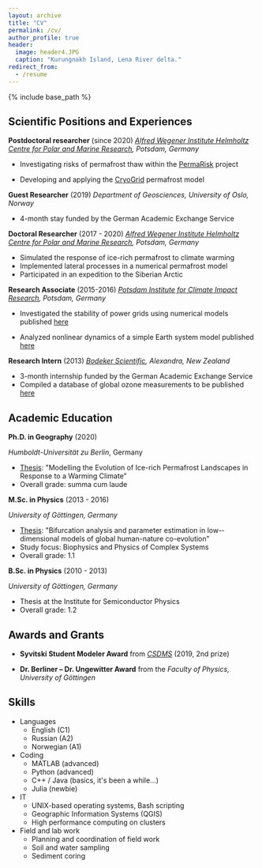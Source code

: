 ```yaml
---
layout: archive
title: "CV"
permalink: /cv/
author_profile: true
header:
  image: header4.JPG
  caption: "Kurungnakh Island, Lena River delta."
redirect_from:
  - /resume
---
```


{% include base_path %}



## Scientific Positions and Experiences

**Postdoctoral researcher** (since 2020)
*[Alfred Wegener Institute Helmholtz Centre for Polar and Marine Research](https://www.awi.de/en/), Potsdam, Germany*

- Investigating risks of permafrost thaw within the [PermaRisk](https://www.awi.de/en/science/junior-groups/permarisk.html) project

- Developing and applying the [CryoGrid](https://github.com/CryoGrid/CryoGrid) permafrost model



**Guest Researcher** (2019)
*Department of Geosciences, University of Oslo, Norway*

- 4-month stay funded by the German Academic Exchange Service



**Doctoral Researcher** (2017 - 2020)
*[Alfred Wegener Institute Helmholtz Centre for Polar and Marine Research](https://www.awi.de/en/), Potsdam, Germany*

- Simulated the response of ice-rich permafrost to climate warming
- Implemented lateral processes in a numerical permafrost model
- Participated in an expedition to the Siberian Arctic



**Research Associate** (2015-2016)
*[Potsdam Institute for Climate Impact Research](https://www.pik-potsdam.de), Potsdam, Germany*

- Investigated the stability of power grids using numerical models published [here](https://doi.org/10.1088/1367-2630/aa6321)

- Analyzed nonlinear dynamics of a simple Earth system model published [here](https://doi.org/10.1088/1748-9326/aa7581)



**Research Intern** (2013)
*[Bodeker Scientific](http://www.bodekerscientific.com), Alexandra, New Zealand*

- 3-month internship funded by the German Academic Exchange Service
- Compiled a database of global ozone measurements to be published [here](https://doi.org/10.5194/essd-2020-218)



## Academic Education

**Ph.D. in Geography** (2020)

*Humboldt-Universität zu Berlin*, Germany

* [Thesis](https://doi.org/10.18452/22175): "Modelling the Evolution of Ice­-rich Permafrost Landscapes in Response to a Warming Climate"
* Overall grade: summa cum laude



**M.Sc. in Physics** (2013 - 2016)

*University of Göttingen, Germany*

- [Thesis](https://jannitzbon.github.io/files/masterthesis_nitzbon_jan.pdf): "Bifurcation analysis and parameter estimation in low-­dimensional models of global human­-nature co-evolution"
- Study focus: Biophysics and Physics of Complex Systems
- Overall grade: 1.1



**B.Sc. in Physics** (2010 - 2013)

*University of Göttingen, Germany*

- Thesis at the Institute for Semiconductor Physics
- Overall grade: 1.2



## Awards and Grants

- **Syvitski Student Modeler Award** from *[CSDMS](https.//csdms.colorado.edu)* (2019, 2nd prize)

- **Dr. Berliner – Dr. Ungewitter Award** from the *Faculty of Physics, University of Göttingen*



## Skills

* Languages
  * English (C1)
  * Russian (A2)
  * Norwegian (A1)
* Coding
  * MATLAB (advanced)
  * Python (advanced)
  * C++ / Java (basics, it's been a while...)
  * Julia (newbie)
* IT
  * UNIX-based operating systems, Bash scripting
  * Geographic Information Systems (QGIS)
  * High performance computing on clusters
* Field and lab work
  * Planning and coordination of field work
  * Soil and water sampling
  * Sediment coring
